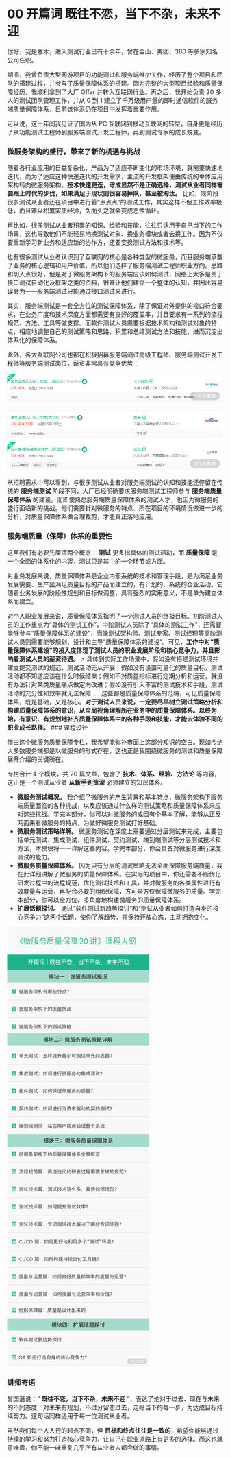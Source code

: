 # 00 开篇词 既往不恋，当下不杂，未来不迎

你好，我是嘉木，进入测试行业已有十余年，曾在金山、美团、360 等多家知名公司任职。

期间，我曾负责大型网游项目的功能测试和服务端维护工作，经历了整个项目和团队的搭建过程，并参与了质量保障体系的搭建。因为完整的大型项目经验和质量保障经历，我顺利拿到了大厂 Offer 并转入互联网行业。再之后，我开始负责 20 多人的测试团队管理工作，并从 0 到 1 建立了千万级用户量的即时通信软件的服务端质量保障体系，目前该体系仍在项目中发挥着重要作用。

可以说，这十年间我见证了国内从 PC 互联网到移动互联网的转型，自身更是经历了从功能测试工程师到服务端测试开发工程师，再到测试专家的成长蜕变。

### 微服务架构的盛行，带来了新的机遇与挑战

随着各行业应用的日益复杂化，产品为了适应不断变化的市场环境，就需要快速地迭代，而为了适应这种快速迭代的开发需求，主流的开发框架便由传统的单体应用架构转向微服务架构。**技术快速更迭，守成显然不是正确选择，测试从业者同样需要跟上时代的步伐，如果满足于现状则很容易掉队，甚至被淘汰。** 比如，现阶段很多测试从业者还在项目中进行着“点点点”的测试工作，其实这样不但工作效率极低，而且难以积累实质经验，久而久之就会变成恶性循环。

再比如，很多测试从业者积累的知识、经验和技能，往往只适用于自己当下的工作场景，这也导致他们不能轻易地换测试对象、换业务模块或者去换工作。因为不仅要重新学习新业务和适应新的协作方，还要变换测试方法和技术等。

也有很多测试从业者认识到了互联网的核心是各种类型的微服务，而且服务端承载了业务的核心逻辑和用户价值，所以他们选择了服务端测试工程师职业方向。思路和切入点很好，但是对于微服务架构下的服务端应该如何测试，网络上大多是关于接口测试自动化及框架之类的资料，很难让他们建立一个整体的认知，并因此容易误会为——服务端测试只能通过接口测试来进行。

其实，服务端测试是一套全方位的测试保障体系，除了保证对外提供的接口符合要求，在业务广度和技术深度方面都需要有良好的覆盖率，并且要求有一系列的流程规范、方法、工具等做支撑。而软件测试人员需要根据技术架构和测试对象的特点，相应地调整自己的测试策略和思路，积累和总结测试方法和技能，进而沉淀出体系化的保障体系。

此外，各大互联网公司也都在积极招募服务端测试高级工程师、服务端测试开发工程师等服务端测试岗位，薪资非常具有竞争优势：

![image](assets/Ciqc1F8VK_6AQpYjAABA-cWN2mI917.png)

![image](assets/Ciqc1F8VLASAEQ8CAABrZtOY7vE525.png)

从招聘需求中可以看到，与很多测试从业者对服务端测试的认知和技能还停留在传统的 **服务端测试** 阶段不同，大厂已经明确要求服务端测试工程师参与 **服务端质量保障体系** 的建设。而即使熟悉服务端质量保障体系的测试人才，也因为微服务的盛行面临新的挑战。他们需要针对微服务的特点、所在项目的环境情况做进一步的分析，对质量保障体系做合理裁剪，才能真正落地应用。

### 服务端质量（保障）体系的重要性

这里我们有必要先厘清两个概念： **测试** 更多指具体的测试活动，而 **质量保障** 是一个全面的体系化的内容，测试只是其中的一个环节或方面。

对业务发展来说，质量保障体系是企业内部系统的技术和管理手段，是为满足业务发展需要、生产出满足质量目标的产品而建立的，有计划的、系统的企业活动。它随着业务发展的阶段性规划和目标做调整，具有强烈的实用意义，不是单为建立体系而建立。

对个人职业发展来说，质量保障体系指明了一个测试人员的终极目标。初阶测试人员的工作重点为“具体的测试工作”，中阶测试人员除了“具体的测试工作”，还需要能够参与“质量保障体系的建设”，而像测试架构师、测试专家、测试经理等高阶测试人员则需要能够规划、设计和主导“质量保障体系的建设”。可见，**工作中对“质量保障体系建设”的投入度体现了测试人员的职业发展阶段和核心竞争力，并且影响着测试人员的薪资待遇。** > 具体到实际工作场景中，假如没有搭建测试环境并建立提交测试的规范，测试活动无从开展；假如没有设置可量化的质量目标，测试活动都不知道应该在什么时候结束；假如不对质量指标进行定期分析和运营，就没有办法针对某类质量痛点做定向改进；假如没有引入丰富的测试技术和手段，测试活动的充分性和效率就无法保障……这些都是质量保障体系的范畴，可见质量保障体系，既是基础，又是核心。**对于测试人员来说，一定要尽早树立测试策略分析和构建质量保障体系的意识，从全局视角理解所在业务中的质量保障体系。以终为始，有意识、有规划地补齐质量保障体系中的各种手段和技能，才能去体验不同的职业成长路径。** ### 课程设计

借由这个微服务质量保障专栏，我希望能弥补市面上这部分知识的空白。现如今绝大多数服务端都是以微服务的形式存在，这也正是我围绕微服务的测试和质量保障展开介绍的关键所在。

专栏合计 4 个模块，共 20 篇文章，包含了 **技术、体系、经验、方法论** 等内容，这正是一个测试从业者 **从新手到资深** 必须建立的知识体系。

- **微服务测试概况。** 我介绍了微服务的产生背景和基本特点，微服务架构下服务端质量面临的各种挑战，以及应该通过什么样的测试策略和质量保障体系来应对这些挑战。学完本部分，你可以对微服务的成因有个基本了解，能够从正反两面来看微服务的特点，为做好微服务测试打好基础。
- **微服务测试策略详解。** 微服务测试在深度上需要通过分层测试来完成，主要包括单元测试、集成测试、组件测试、契约测试、端到端测试等分层测试技术和方法，本模块将一一详解这些内容。学完本部分，你会具备对微服务进行深度测试的能力。
- **微服务质量保障体系。** 因为只有分层的测试策略无法全面保障服务端质量，我在此详细讲解了微服务的质量保障体系。在实际的项目中，你还需要不断优化研发过程中的流程规范，优化测试技术和工具，并对微服务的各类属性进行有效度量与运营，再配合必要的组织保障，方可全方位保障微服务的质量。学完本部分，你可以全方位、多角度地构建微服务的质量保障体系。
- **扩展话题探讨。** 通过“软件测试新趋势探讨”和“测试从业者如何打造自身的核心竞争力”这两个话题，使你了解趋势，并保持开放心态，主动拥抱变化。

![课程表2.png](assets/CgqCHl8-QsCAV2t0AAL0aNx5gwI248.png)

### 讲师寄语

曾国藩说：“ **既往不恋，当下不杂，未来不迎** ”，表达了他对于过去、现在与未来的不同态度：对未来有规划，不过分留恋过去，走好当下的每一步，为达成目标持续努力。这句话同样适用于每一位测试从业者。

虽然我们每个人入行的起点不同，但 **目标和终点往往是一致的**，希望你能够通过持续的学习和努力打造核心竞争力，让自己在职业道路上有更多的选择。而这也就意味着，你不能一味重复几乎所有从业者人都会做的事情。
